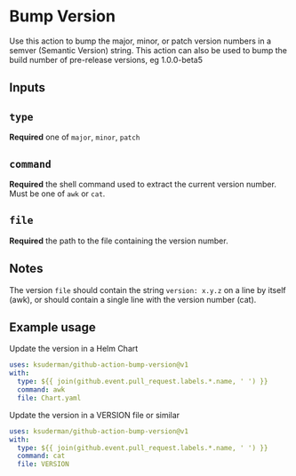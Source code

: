# Bump Version

Use this action to bump the major, minor, or patch version numbers in a semver
(Semantic Version) string. This action can also be used to bump the build number
of pre-release versions, eg 1.0.0-beta5

## Inputs

## `type`

**Required** one of `major`, `minor`, `patch`

## `command`

**Required** the shell command used to extract the current version number.  Must be one of `awk` or `cat`.

## `file`

**Required** the path to the file containing the version number.

## Notes

The version `file` should contain the string `version: x.y.z` on a line by itself (awk), or should contain a single line with the version number (cat).

## Example usage

Update the version in a Helm Chart
```yaml
uses: ksuderman/github-action-bump-version@v1
with:
  type: ${{ join(github.event.pull_request.labels.*.name, ' ') }}
  command: awk
  file: Chart.yaml
```

Update the version in a VERSION file or similar
```yaml
uses: ksuderman/github-action-bump-version@v1
with:
  type: ${{ join(github.event.pull_request.labels.*.name, ' ') }}
  command: cat
  file: VERSION
```

